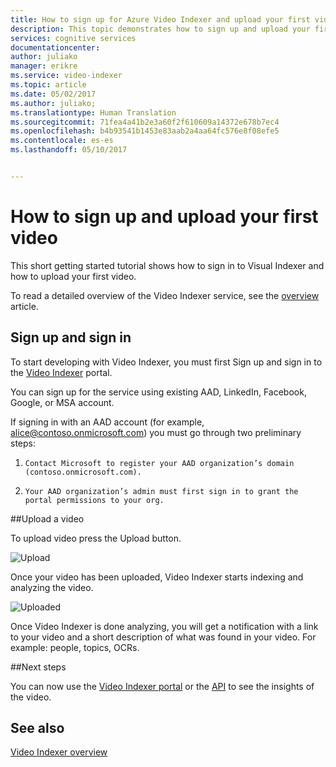```yaml
---
title: How to sign up for Azure Video Indexer and upload your first video | Microsoft Docs
description: This topic demonstrates how to sign up and upload your first video using the Video Indexer portal.
services: cognitive services
documentationcenter: 
author: juliako
manager: erikre
ms.service: video-indexer
ms.topic: article
ms.date: 05/02/2017
ms.author: juliako;
ms.translationtype: Human Translation
ms.sourcegitcommit: 71fea4a41b2e3a60f2f610609a14372e678b7ec4
ms.openlocfilehash: b4b93541b1453e83aab2a4aa64fc576e8f08efe5
ms.contentlocale: es-es
ms.lasthandoff: 05/10/2017


---
```

# <a name="how-to-sign-up-and-upload-your-first-video"></a>How to sign up and upload your first video

This short getting started tutorial shows how to sign in to Visual Indexer and how to upload your first video.

To read a detailed overview of the Video Indexer service, see the [overview](video-indexer-overview.md) article.

## <a name="sign-up-and-sign-in"></a>Sign up and sign in

To start developing with Video Indexer, you must first Sign up and sign in to the [Video Indexer](https://www.vi.microsoft.com) portal. 

You can sign up for the service using existing AAD, LinkedIn, Facebook, Google, or MSA account. 

If signing in with an AAD account (for example, alice@contoso.onmicrosoft.com) you must go through two preliminary steps: 

1.     Contact Microsoft to register your AAD organization’s domain (contoso.onmicrosoft.com).
2.     Your AAD organization’s admin must first sign in to grant the portal permissions to your org. 

##<a name="upload-a-video"></a>Upload a video

To upload video press the Upload button.

![Upload](./media/video-indexer-get-started/video-indexer-upload.png)

Once your video has been uploaded, Video Indexer starts indexing and analyzing the video.

![Uploaded](./media/video-indexer-get-started/video-indexer-uploaded.png) 

Once Video Indexer is done analyzing, you will get a notification with a link to your video and a short description of what was found in your video. For example: people, topics, OCRs.

##<a name="next-steps"></a>Next steps

You can now use the [Video Indexer portal](video-indexer-view-edit.md) or the [API](video-indexer-use-apis.md) to see the insights of the video. 

## <a name="see-also"></a>See also

[Video Indexer overview](video-indexer-overview.md)

